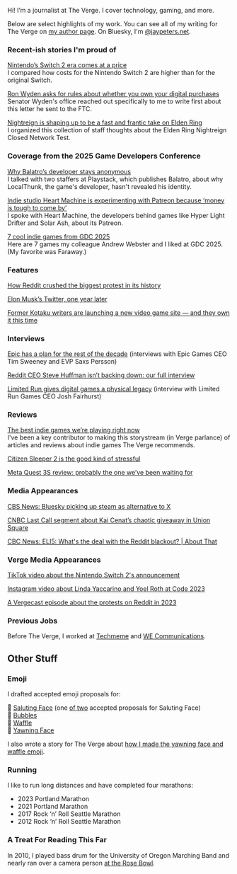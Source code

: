 Hi! I’m a journalist at The Verge. I cover technology, gaming, and more.

Below are select highlights of my work. You can see all of my writing for The Verge on [my author page](https://www.theverge.com/authors/jay-peters). On Bluesky, I'm [@jaypeters.net](https://bsky.app/profile/jaypeters.net).

### Recent-ish stories I'm proud of
[Nintendo’s Switch 2 era comes at a price](https://www.theverge.com/games/642868/nintendo-switch-2-price-console-games-accessories)
<br> I compared how costs for the Nintendo Switch 2 are higher than for the original Switch.

[Ron Wyden asks for rules about whether you own your digital purchases](https://www.theverge.com/news/618614/senator-ron-wyden-ftc-andrew-ferguson-digital-goods-ownership)
<br> Senator Wyden's office reached out specifically to me to write first about this letter he sent to the FTC.

[Nightreign is shaping up to be a fast and frantic take on Elden Ring](https://www.theverge.com/games/614995/elden-ring-nightreign-tests-verge-staff-thoughts)
<br> I organized this collection of staff thoughts about the Elden Ring Nightreign Closed Network Test.

### Coverage from the 2025 Game Developers Conference

[Why Balatro’s developer stays anonymous](https://www.theverge.com/games/634123/balatro-localthunk-developer-anonymous-update)
<br> I talked with two staffers at Playstack, which publishes Balatro, about why LocalThunk, the game's developer, hasn't revealed his identity.

[Indie studio Heart Machine is experimenting with Patreon because ‘money is tough to come by’](https://www.theverge.com/games/640287/heart-machine-patreon-gdc)
<br> I spoke with Heart Machine, the developers behind games like Hyper Light Drifter and Solar Ash, about its Patreon.

[7 cool indie games from GDC 2025](https://www.theverge.com/games/633885/gdc-2025-best-indie-games)
<br> Here are 7 games my colleague Andrew Webster and I liked at GDC 2025. (My favorite was Faraway.)

### Features
[How Reddit crushed the biggest protest in its history](https://www.theverge.com/23779477/reddit-protest-blackouts-crushed) 

[Elon Musk’s Twitter, one year later](https://www.theverge.com/23934205/elon-musk-twitter-x-one-year-later-acquisition)

[Former Kotaku writers are launching a new video game site — and they own it this time](https://www.theverge.com/2023/11/7/23949269/aftermath-video-games-kotaku-defector)

### Interviews
[Epic has a plan for the rest of the decade](https://www.theverge.com/2024/10/5/24262376/epic-unreal-engine-6-fortnite-metaverse-plans) (interviews with Epic Games CEO Tim Sweeney and EVP Saxs Persson)

[Reddit CEO Steve Huffman isn’t backing down: our full interview](https://www.theverge.com/2023/6/15/23762868/reddit-ceo-steve-huffman-interview)

[Limited Run gives digital games a physical legacy](https://www.theverge.com/24034994/limited-run-games-physical-disc-cart) (interview with Limited Run Games CEO Josh Fairhurst)

### Reviews
[The best indie games we’re playing right now](https://www.theverge.com/24339574/indie-games-recommendations-pc-switch-steam-deck-best-new-hidden-gems)
<br> I've been a key contributor to making this storystream (in Verge parlance) of articles and reviews about indie games The Verge recommends.

[Citizen Sleeper 2 is the good kind of stressful](https://www.theverge.com/games-review/601114/citizen-sleeper-2-starward-vector-review)

[Meta Quest 3S review: probably the one we’ve been waiting for](https://www.theverge.com/24340948/meta-quest-3s-vr-headset-review)

### Media Appearances
[CBS News: Bluesky picking up steam as alternative to X
](https://www.youtube.com/watch?v=x-dz6EJYl2c)

[CNBC Last Call segment about Kai Cenat’s chaotic giveaway in Union Square](https://x.com/LastCallCNBC/status/1687605342924931072)

[CBC News: ELI5: What's the deal with the Reddit blackout? | About That
](https://www.youtube.com/watch?v=VON-dN8Neho)

### Verge Media Appearances
[TikTok video about the Nintendo Switch 2's announcement](https://www.tiktok.com/@verge/video/7460514159415840043?lang=en)

[Instagram video about Linda Yaccarino and Yoel Roth at Code 2023](https://www.instagram.com/p/CxuT8pgLVNZ/)

[A Vergecast episode about the protests on Reddit in 2023](https://www.youtube.com/watch?v=57vjLHBlIyI)

### Previous Jobs
Before The Verge, I worked at [Techmeme](https://techmeme.com) and [WE Communications](https://www.we-worldwide.com).

## Other Stuff

### Emoji
I drafted accepted emoji proposals for:

🫡 [Saluting Face](https://www.unicode.org/cgi-bin/GetDocumentLink?L2/19-400) (one [of two](https://www.unicode.org/L2/L2019/19396-saluting-face-emoji.pdf) accepted proposals for Saluting Face) <br>
🫧 [Bubbles](https://www.unicode.org/cgi-bin/GetDocumentLink?L2/19-311) <br>
🧇 [Waffle](https://www.unicode.org/cgi-bin/GetDocumentLink?L2/18-087) <br>
🥱 [Yawning Face](https://www.unicode.org/cgi-bin/GetDocumentLink?L2/17-432) <br>

I also wrote a story for The Verge about [how I made the yawning face and waffle emoji](https://www.theverge.com/21327599/how-to-make-emoji-yawning-face-waffle-proposal-unicode).

### Running
I like to run long distances and have completed four marathons: 

<ul>
  <li>2023 Portland Marathon</li>
  <li>2021 Portland Marathon</li>
  <li>2017 Rock ‘n’ Roll Seattle Marathon</li>
  <li>2012 Rock ‘n’ Roll Seattle Marathon</li>
</ul>

### A Treat For Reading This Far
In 2010, I played bass drum for the University of Oregon Marching Band and nearly ran over a camera person [at the Rose Bowl](https://youtu.be/cy0gmKbine8?feature=shared&t=54).
